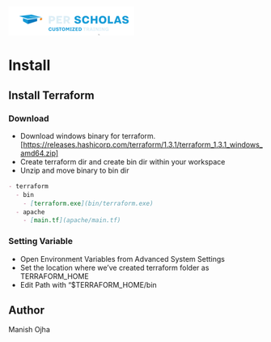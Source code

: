 [![Per Scholas](../per_scholas.png)](https://www.perscholas.org) 

# Install

## Install Terraform

### Download
 
- Download windows binary for terraform. [https://releases.hashicorp.com/terraform/1.3.1/terraform_1.3.1_windows_amd64.zip]
- Create terraform dir and create bin dir within your workspace
- Unzip and move binary to bin dir

```markdown
- terraform
  - bin
    - [terraform.exe](bin/terraform.exe)
  - apache
    - [main.tf](apache/main.tf)
```

### Setting Variable

- Open Environment Variables from Advanced System Settings
- Set the location where we’ve created terraform folder as TERRAFORM_HOME
- Edit Path with “$TERRAFORM_HOME/bin

## Author
Manish Ojha